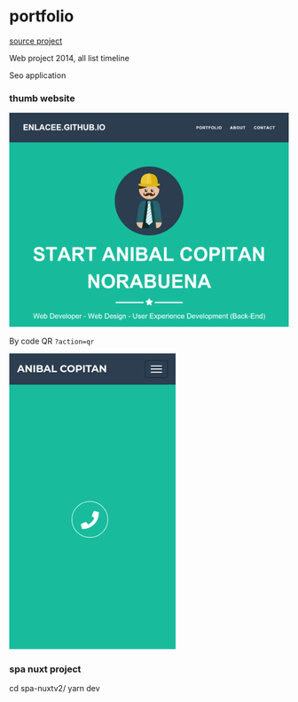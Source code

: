 # portfolio

[source project](http://startbootstrap.com/template-overviews/freelancer/)

Web project 2014, all list timeline

Seo application

### thumb website

![anibal copitan](README/thumb.png)

By code QR `?action=qr`

![anibal copitan QR](README/scrennshot-mobilele-by-qr.png)


### spa nuxt project

cd spa-nuxtv2/
yarn dev